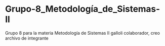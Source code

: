 # Grupo-8_Metodología_de_Sistemas-II
Grupo 8 para la materia Metodología de Sistemas II
galloli colaborador, creo archivo de integrante
